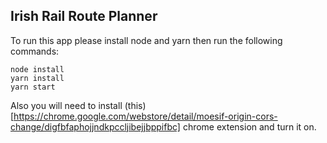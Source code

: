 ## Irish Rail Route Planner

To run this app please install node and yarn
then run the following commands:
```
node install
yarn install
yarn start
```
Also you will need to install (this)[https://chrome.google.com/webstore/detail/moesif-origin-cors-change/digfbfaphojjndkpccljibejjbppifbc] chrome extension and turn it on. 
